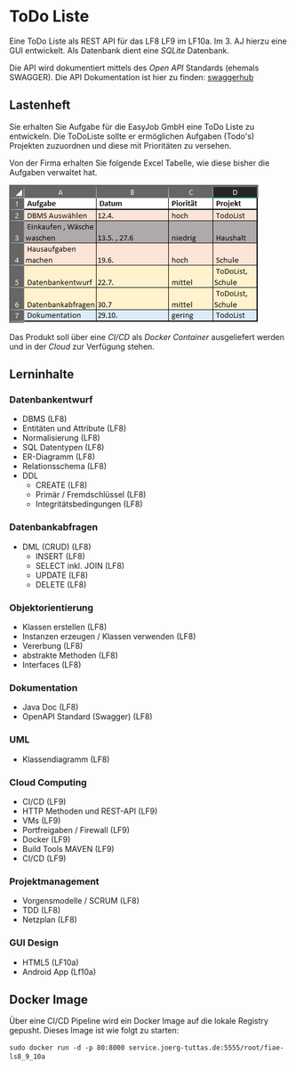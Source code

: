 # ToDo Liste
Eine ToDo Liste als REST API für das LF8 LF9 im LF10a. Im 3. AJ hierzu eine GUI entwickelt. Als Datenbank dient eine *SQLite* Datenbank.

Die API wird dokumentiert mittels des *Open API* Standards (ehemals SWAGGER). Die API Dokumentation ist hier zu finden: [swaggerhub](https://app.swaggerhub.com/apis-docs/jtuttas/Todo/1.0.2#/task/get_todo)

## Lastenheft
Sie erhalten Sie Aufgabe für die EasyJob GmbH eine ToDo Liste zu entwickeln. Die ToDoListe sollte er ermöglichen Aufgaben (Todo's) Projekten zuzuordnen und diese mit Prioritäten zu versehen.

Von der Firma erhalten Sie folgende Excel Tabelle, wie diese bisher die Aufgaben verwaltet hat.

![todo](Doku/todos.png)

Das Produkt soll über eine *CI/CD* als *Docker Container* ausgeliefert werden und in der *Cloud* zur Verfügung stehen.

## Lerninhalte
### Datenbankentwurf
- DBMS (LF8)
- Entitäten und Attribute (LF8)
- Normalisierung (LF8)
- SQL Datentypen (LF8)
- ER-Diagramm (LF8)
- Relationsschema (LF8)
- DDL
    - CREATE (LF8)
    - Primär / Fremdschlüssel (LF8)
    - Integritätsbedingungen (LF8)

### Datenbankabfragen
- DML (CRUD) (LF8)
    - INSERT (LF8)
    - SELECT inkl. JOIN (LF8)
    - UPDATE (LF8)
    - DELETE (LF8)
### Objektorientierung
- Klassen erstellen (LF8)
- Instanzen erzeugen / Klassen verwenden (LF8)
- Vererbung (LF8)
- abstrakte Methoden  (LF8)
- Interfaces (LF8)

### Dokumentation
- Java Doc (LF8)
- OpenAPI Standard (Swagger) (LF8)
### UML
- Klassendiagramm (LF8)
### Cloud Computing
- CI/CD (LF9)
- HTTP Methoden und REST-API (LF9)
- VMs (LF9)
- Portfreigaben / Firewall (LF9)
- Docker (LF9)
- Build Tools MAVEN (LF9)
- CI/CD (LF9)
### Projektmanagement
- Vorgensmodelle / SCRUM (LF8)
- TDD (LF8)
- Netzplan (LF8)
### GUI Design
- HTML5 (LF10a)
- Android App (Lf10a)

## Docker Image
Über eine CI/CD Pipeline wird ein Docker Image auf die lokale Registry gepusht. Dieses Image ist wie folgt zu starten:
```
sudo docker run -d -p 80:8000 service.joerg-tuttas.de:5555/root/fiae-ls8_9_10a
```
